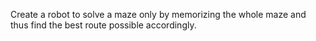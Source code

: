 Create a robot to solve a maze only by memorizing the whole maze and thus find the best route possible accordingly.
